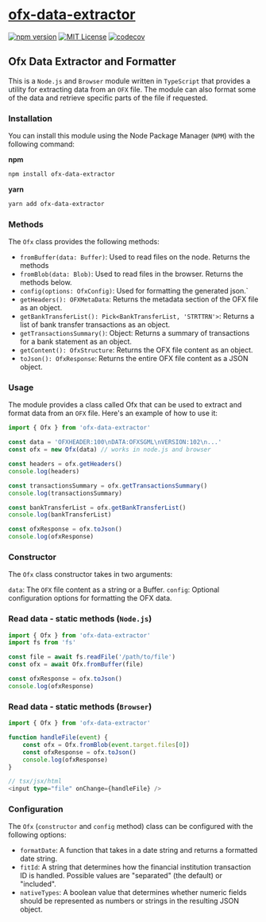 # [ofx-data-extractor](https://www.npmjs.com/package/ofx-data-extractor)

[![npm version](https://badge.fury.io/js/ofx-data-extractor.svg)](https://badge.fury.io/js/ofx-data-extractor) [![MIT License][license-image]][license-url]
[![codecov](https://codecov.io/gh/Fabiopf02/ofx-data-extractor/branch/main/graph/badge.svg?token=L4A7E4H8IN)](https://codecov.io/gh/Fabiopf02/ofx-data-extractor)

## Ofx Data Extractor and Formatter
This is a `Node.js` and `Browser` module written in `TypeScript` that provides a utility for extracting data from an `OFX` file. The module can also format some of the data and retrieve specific parts of the file if requested.

### Installation
You can install this module using the Node Package Manager (`NPM`) with the following command:

**npm**
```bash
npm install ofx-data-extractor
```
**yarn**
```bash
yarn add ofx-data-extractor
```

### Methods
The `Ofx` class provides the following methods:

- `fromBuffer(data: Buffer)`: Used to read files on the node. Returns the methods
- `fromBlob(data: Blob)`: Used to read files in the browser. Returns the methods below.
- `config(options: OfxConfig)`: Used for formatting the generated json.`
- `getHeaders(): OFXMetaData`: Returns the metadata section of the OFX file as an object.
- `getBankTransferList(): Pick<BankTransferList, 'STRTTRN'>`: Returns a list of bank transfer transactions as an object.
- `getTransactionsSummary()`: Object: Returns a summary of transactions for a bank statement as an object.
- `getContent(): OfxStructure`: Returns the OFX file content as an object.
- `toJson(): OfxResponse`: Returns the entire OFX file content as a JSON object.

### Usage
The module provides a class called Ofx that can be used to extract and format data from an `OFX` file. Here's an example of how to use it:

```typescript
import { Ofx } from 'ofx-data-extractor'

const data = 'OFXHEADER:100\nDATA:OFXSGML\nVERSION:102\n...'
const ofx = new Ofx(data) // works in node.js and browser

const headers = ofx.getHeaders()
console.log(headers)

const transactionsSummary = ofx.getTransactionsSummary()
console.log(transactionsSummary)

const bankTransferList = ofx.getBankTransferList()
console.log(bankTransferList)

const ofxResponse = ofx.toJson()
console.log(ofxResponse)
```
### Constructor
The `Ofx` class constructor takes in two arguments:

`data`: The `OFX` file content as a string or a Buffer.
`config`: Optional configuration options for formatting the OFX data.

### Read data - static methods (`Node.js`)
```typescript
import { Ofx } from 'ofx-data-extractor'
import fs from 'fs'

const file = await fs.readFile('/path/to/file')
const ofx = await Ofx.fromBuffer(file)

const ofxResponse = ofx.toJson()
console.log(ofxResponse)
```

### Read data - static methods (`Browser`)
```typescript
import { Ofx } from 'ofx-data-extractor'

function handleFile(event) {
    const ofx = Ofx.fromBlob(event.target.files[0])
    const ofxResponse = ofx.toJson()
    console.log(ofxResponse)
}

// tsx/jsx/html
<input type="file" onChange={handleFile} />
```


### Configuration
The `Ofx` (`constructor` and `config` method) class can be configured with the following options:

- `formatDate`: A function that takes in a date string and returns a formatted date string.
- `fitId`: A string that determines how the financial institution transaction ID is handled. Possible values are "separated" (the default) or "included".
- `nativeTypes`: A boolean value that determines whether numeric fields should be represented as numbers or strings in the resulting JSON object.

[license-image]: https://img.shields.io/badge/license-MIT-blue.svg?style=flat
[license-url]: LICENSE
